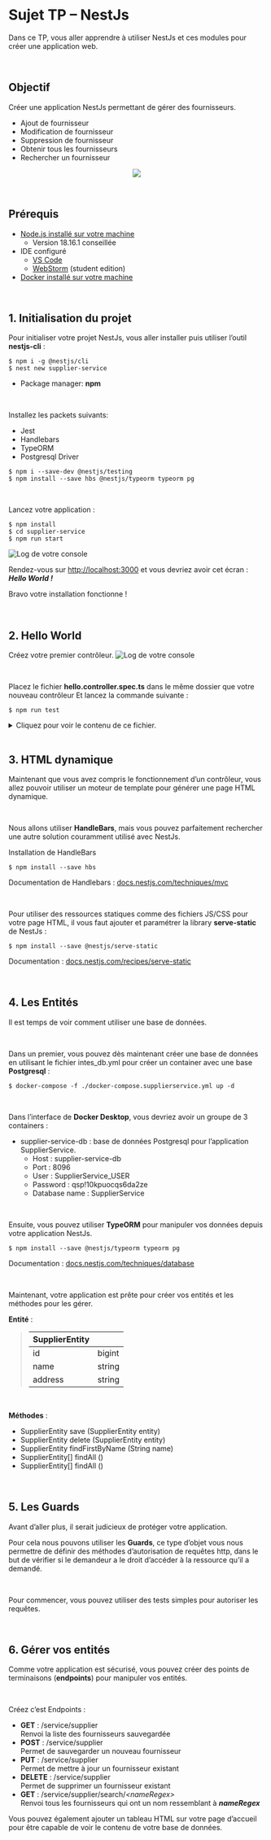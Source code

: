 # Sujet TP – NestJs
Dans ce TP, vous aller apprendre à utiliser NestJs et ces modules pour créer une application web.

<br/>

## Objectif
Créer une application NestJs permettant de gérer des fournisseurs.
-	Ajout de fournisseur
-	Modification de fournisseur
-	Suppression de fournisseur
-	Obtenir tous les fournisseurs
-	Rechercher un fournisseur

<center>

![](../resources/SupplierService_hybrid.png)

</center>

<br/>

## Prérequis
-	[Node.js installé sur votre machine](https://nodejs.org/fr)
    -	Version 18.16.1 conseillée
-	IDE configuré
    -	[VS Code](https://code.visualstudio.com/)
    -	[WebStorm](https://www.jetbrains.com/fr-fr/lp/toolbox/ "Outil pour installer la suite JetBrain") (student edition)
- [Docker installé sur votre machine](https://docs.docker.com/engine/install/ "Documentation officielle")

<br/>

## 1. Initialisation du projet
Pour initialiser votre projet NestJs, vous aller installer puis utiliser l’outil **nestjs-cli** :
```shell
$ npm i -g @nestjs/cli
$ nest new supplier-service
```

-	Package manager: **npm**

<br/>

Installez les packets suivants:
-	Jest
-	Handlebars
-	TypeORM
-	Postgresql Driver
```shell
$ npm i --save-dev @nestjs/testing
$ npm install --save hbs @nestjs/typeorm typeorm pg
```

<br/>

Lancez votre application :
```shell
$ npm install
$ cd supplier-service
$ npm run start
```
![Log de votre console](../resources/images/nestjs-started-log.png)

Rendez-vous sur [http://localhost:3000](http://localhost:3000 "Lien vers votre application locale") et vous devriez avoir cet écran : ***Hello World !***

Bravo votre installation fonctionne !

<br/>

## 2. Hello World
Créez votre premier contrôleur.
![Log de votre console](../resources/images/nestjs-hello-world.png)

<br/>

Placez le fichier **hello.controller.spec.ts** dans le même dossier que votre nouveau contrôleur
Et lancez la commande suivante :
```shell
$ npm run test
```
<details>
<summary>Cliquez pour voir le contenu de ce fichier.</summary>

```TypeScript
import { BadRequestException } from '@nestjs/common';
import { Test } from '@nestjs/testing';
import { HelloController } from './hello.controller';
import { HelloService } from './hello.service';

describe('HelloController', () => {
  let helloController: HelloController;

  beforeEach(async () => {
    const moduleRef = await Test.createTestingModule({
      controllers: [HelloController],
      providers: [HelloService]
    }).compile();

    helloController = moduleRef.get<HelloController>(HelloController);
  });

  describe('hello', () => {
    it('should return "Hello World!"', () => {
      expect(helloController.getHello()).toBe('Hello World !');
    });
  });
  
  describe('hello name', () => {
    it('should return "Hello World!" for a specific name', () => {
      expect(helloController.getHelloByName('test')).toBe('Hello World test !');
      try {
          helloController.getHelloByName(null)
      } catch (error) {
        expect(error).toBeInstanceOf(BadRequestException)
      }
    });
  });
});
```
> Ce fichier contient le test qui vérifiera si votre contrôleur fonctionne, n’hésitez pas à y jeter un coup d’œil pour le comprendre.
</details>

<br/>

## 3. HTML dynamique
Maintenant que vous avez compris le fonctionnement d’un contrôleur, vous allez pouvoir utiliser un moteur de template pour générer une page HTML dynamique.

<br/>

Nous allons utiliser **HandleBars**, mais vous pouvez parfaitement rechercher une autre solution couramment utilisé avec NestJs.

Installation de HandleBars
```shell
$ npm install --save hbs
```
Documentation de Handlebars : [docs.nestjs.com/techniques/mvc](https://docs.nestjs.com/techniques/mvc "Documentation officielle de HandleBar")

<br/>

Pour utiliser des ressources statiques comme des fichiers JS/CSS pour votre page HTML, il vous faut ajouter et paramétrer la library **serve-static** de NestJs :
```shell
$ npm install --save @nestjs/serve-static
```

Documentation : [docs.nestjs.com/recipes/serve-static](https://docs.nestjs.com/recipes/serve-static "Documentation officielle de Serve-Static")

<br/>

## 4. Les Entités
Il est temps de voir comment utiliser une base de données.

<br/>

Dans un premier, vous pouvez dès maintenant créer une base de données en utilisant le fichier intes_db.yml pour créer un container avec une base **Postgresql** :
```shell
$ docker-compose -f ./docker-compose.supplierservice.yml up -d
```

<br/>

Dans l’interface de **Docker Desktop**, vous devriez avoir un groupe de 3 containers :
-	supplier-service-db : base de données Postgresql pour l’application SupplierService.
    - Host : supplier-service-db
    - Port : 8096
    - User : SupplierService_USER
    - Password : qsp!10kpuocqs6da2ze
    - Database name : SupplierService

<br/>

Ensuite, vous pouvez utiliser **TypeORM** pour manipuler vos données depuis votre application NestJs.
```shell
$ npm install --save @nestjs/typeorm typeorm pg
```

Documentation : [docs.nestjs.com/techniques/database](https://docs.nestjs.com/techniques/database#typeorm-integration "Documentation officielle de NestJs pour TypeORM")

<br/>

Maintenant, votre application est prête pour créer vos entités et les méthodes pour les gérer.

**Entité** :
  >| SupplierEntity ||
  >| :--- | :--- |
  >| id | bigint |
  >| name | string |
  >| address | string |

<br/>

**Méthodes** :
-	SupplierEntity save (SupplierEntity entity)
-	SupplierEntity delete (SupplierEntity entity)
-	SupplierEntity findFirstByName (String name)
-	SupplierEntity[] findAll ()
-	SupplierEntity[] findAll ()

<br/>

## 5. Les Guards
Avant d’aller plus, il serait judicieux de protéger votre application.

Pour cela nous pouvons utiliser les **Guards**, ce type d’objet vous nous permettre de définir des méthodes d’autorisation de requêtes http, dans le but de vérifier si le demandeur a le droit d’accéder à la ressource qu’il a demandé.

<br/>

Pour commencer, vous pouvez utiliser des tests simples pour autoriser les requêtes.

<br/>

## 6. Gérer vos entités
Comme votre application est sécurisé, vous pouvez créer des points de terminaisons (**endpoints**) pour manipuler vos entités.

<br/>

Créez c’est Endpoints :
-	**GET** : /service/supplier<br/>
  Renvoi la liste des fournisseurs sauvegardée
-	**POST** : /service/supplier<br/>
  Permet de sauvegarder un nouveau fournisseur
-	**PUT** : /service/supplier<br/>
  Permet de mettre à jour un fournisseur existant
-	**DELETE** : /service/supplier<br/>
  Permet de supprimer un fournisseur existant
-	**GET** : /service/supplier/search/*\<nameRegex\>*<br/>
  Renvoi tous les fournisseurs qui ont un nom ressemblant à ***nameRegex***

Vous pouvez également ajouter un tableau HTML sur votre page d’accueil pour être capable de voir le contenu de votre base de données.
